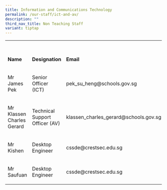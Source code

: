```yaml
---
title: Information and Communications Technology
permalink: /our-staff/ict-and-av/
description: ""
third_nav_title: Non Teaching Staff
variant: tiptap
---
```

<table style="minWidth: 75px">
<colgroup>
<col>
<col>
<col>
</colgroup>
<tbody>
<tr>
<td rowspan="1" colspan="3">
<h3></h3>
</td>
</tr>
<tr>
<td rowspan="1" colspan="1">
<p><strong>Name</strong>
</p>
</td>
<td rowspan="1" colspan="1">
<p><strong>Designation</strong>
</p>
</td>
<td rowspan="1" colspan="1">
<p><strong>Email</strong>
</p>
</td>
</tr>
<tr>
<td rowspan="1" colspan="1">
<p>Mr James Pek</p>
</td>
<td rowspan="1" colspan="1">
<p>Senior Officer (ICT)</p>
</td>
<td rowspan="1" colspan="1">
<p><a rel="noopener noreferrer nofollow" target="_blank">pek_su_heng@schools.gov.sg</a>
</p>
</td>
</tr>
<tr>
<td rowspan="1" colspan="1">
<p>Mr Klassen Charles Gerard</p>
</td>
<td rowspan="1" colspan="1">
<p>Technical Support Officer (AV)</p>
</td>
<td rowspan="1" colspan="1">
<p><a rel="noopener noreferrer nofollow" target="_blank">klassen_charles_gerard@schools.gov.sg</a>
</p>
</td>
</tr>
<tr>
<td rowspan="1" colspan="1">
<p>Mr Kishen</p>
</td>
<td rowspan="1" colspan="1">
<p>Desktop Engineer</p>
</td>
<td rowspan="1" colspan="1">
<p><a rel="noopener noreferrer nofollow" target="_blank">cssde@crestsec.edu.sg</a>
</p>
</td>
</tr>
<tr>
<td rowspan="1" colspan="1">
<p>Mr Saufuan</p>
</td>
<td rowspan="1" colspan="1">
<p>Desktop Engineer</p>
</td>
<td rowspan="1" colspan="1">
<p><a rel="noopener noreferrer nofollow" target="_blank">cssde@crestsec.edu.sg</a>
</p>
</td>
</tr>
</tbody>
</table>
<p></p>